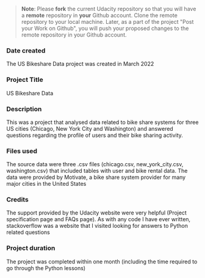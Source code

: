 >**Note**: Please **fork** the current Udacity repository so that you will have a **remote** repository in **your** Github account. Clone the remote repository to your local machine. Later, as a part of the project "Post your Work on Github", you will push your proposed changes to the remote repository in your Github account.

### Date created
The US Bikeshare Data project was created in March 2022

### Project Title
US Bikeshare Data

### Description
This was a project that analysed data related to bike share systems for three US cities (Chicago, New York City and Washington) and answered questions regarding the profile of users and their bike sharing activity.

### Files used
The source data were three .csv files (chicago.csv, new_york_city.csv, washington.csv) that included tables with user and bike rental data. The data were provided by Motivate, a bike share system provider for many major cities in the United States

### Credits
The support provided by the Udacity website were very helpful (Project specification page and FAQs page). As with any code I have ever written, stackoverflow was a website that I visited looking for answers to Python related questions

### Project duration
The project was completed within one month (including the time required to go through the Python lessons)